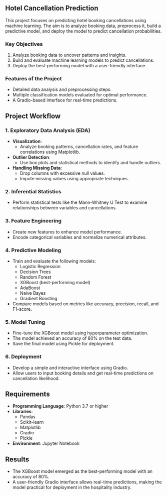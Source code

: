 ## Hotel Cancellation Prediction  

This project focuses on predicting hotel booking cancellations using machine learning. The aim is to analyze booking data, preprocess it, build a predictive model, and deploy the model to predict cancellation probabilities.  

### Key Objectives  
1. Analyze booking data to uncover patterns and insights.  
2. Build and evaluate machine learning models to predict cancellations.  
3. Deploy the best-performing model with a user-friendly interface.  

### Features of the Project  
- Detailed data analysis and preprocessing steps.  
- Multiple classification models evaluated for optimal performance.  
- A Gradio-based interface for real-time predictions.  

## Project Workflow  

### 1. Exploratory Data Analysis (EDA)  
- **Visualization**:  
  - Analyze booking patterns, cancellation rates, and feature correlations using Matplotlib.  
- **Outlier Detection**:  
  - Use box plots and statistical methods to identify and handle outliers.  
- **Handling Missing Data**:  
  - Drop columns with excessive null values.  
  - Impute missing values using appropriate techniques.  

### 2. Inferential Statistics  
- Perform statistical tests like the Mann-Whitney U Test to examine relationships between variables and cancellations.  

### 3. Feature Engineering  
- Create new features to enhance model performance.  
- Encode categorical variables and normalize numerical attributes.  

### 4. Predictive Modeling  
- Train and evaluate the following models:  
  - Logistic Regression  
  - Decision Trees  
  - Random Forest  
  - XGBoost (best-performing model)  
  - AdaBoost  
  - Naive Bayes  
  - Gradient Boosting  
- Compare models based on metrics like accuracy, precision, recall, and F1-score.  

### 5. Model Tuning  
- Fine-tune the XGBoost model using hyperparameter optimization.  
- The model achieved an accuracy of 80% on the test data.  
- Save the final model using Pickle for deployment.  

### 6. Deployment  
- Develop a simple and interactive interface using Gradio.  
- Allow users to input booking details and get real-time predictions on cancellation likelihood.  

## Requirements  

- **Programming Language**: Python 3.7 or higher  
- **Libraries**:  
  - Pandas  
  - Scikit-learn  
  - Matplotlib  
  - Gradio  
  - Pickle  
- **Environment**: Jupyter Notebook  

## Results  

- The XGBoost model emerged as the best-performing model with an accuracy of 80%.  
- A user-friendly Gradio interface allows real-time predictions, making the model practical for deployment in the hospitality industry.  


